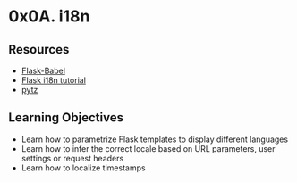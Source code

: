 # 0x0A. i18n

## Resources

- [Flask-Babel](https://flask-babel.tkte.ch/)
- [Flask i18n tutorial](https://blog.miguelgrinberg.com/post/the-flask-mega-tutorial-part-xiii-i18n-and-l10n)
- [pytz](http://pytz.sourceforge.net/)

## Learning Objectives

- Learn how to parametrize Flask templates to display different languages
- Learn how to infer the correct locale based on URL parameters, user settings or request headers
- Learn how to localize timestamps
